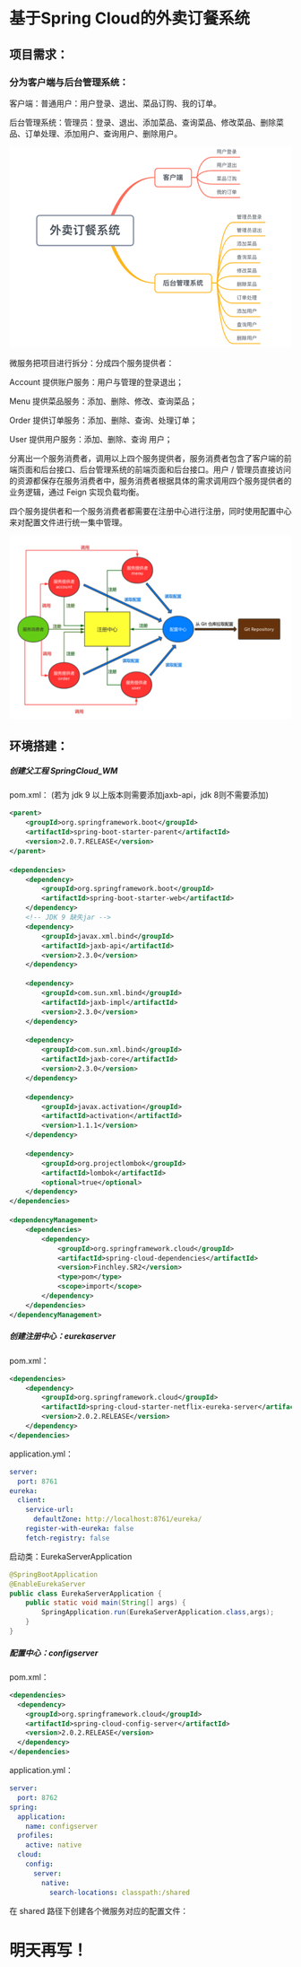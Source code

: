 # 基于Spring Cloud的外卖订餐系统

## 项目需求：

### 分为客户端与后台管理系统：

客户端：普通用户：用户登录、退出、菜品订购、我的订单。

后台管理系统：管理员：登录、退出、添加菜品、查询菜品、修改菜品、删除菜品、订单处理、添加用户、查询用户、删除用户。

![外卖图示](外卖订餐系统笔记.assets/image-20200324233145109.png)

微服务把项目进行拆分：分成四个服务提供者：

Account 提供账户服务：用户与管理的登录退出；

Menu 提供菜品服务：添加、删除、修改、查询菜品；

Order 提供订单服务：添加、删除、查询、处理订单；

User 提供用户服务：添加、删除、查询 用户；

分离出一个服务消费者，调用以上四个服务提供者，服务消费者包含了客户端的前端页面和后台接口、后台管理系统的前端页面和后台接口。用户 / 管理员直接访问的资源都保存在服务消费者中，服务消费者根据具体的需求调用四个服务提供者的业务逻辑，通过 Feign 实现负载均衡。

四个服务提供者和一个服务消费者都需要在注册中心进行注册，同时使用配置中心来对配置文件进行统一集中管理。

![服务示意图](外卖订餐系统笔记.assets/image-20200324234354432.png)

## 环境搭建：

##### 创建父工程	SpringCloud_WM

pom.xml：	(若为 jdk 9 以上版本则需要添加jaxb-api，jdk 8则不需要添加)

```xml
<parent>
    <groupId>org.springframework.boot</groupId>
    <artifactId>spring-boot-starter-parent</artifactId>
    <version>2.0.7.RELEASE</version>
</parent>

<dependencies>
    <dependency>
        <groupId>org.springframework.boot</groupId>
        <artifactId>spring-boot-starter-web</artifactId>
    </dependency>
    <!-- JDK 9 缺失jar -->
    <dependency>
        <groupId>javax.xml.bind</groupId>
        <artifactId>jaxb-api</artifactId>
        <version>2.3.0</version>
    </dependency>

    <dependency>
        <groupId>com.sun.xml.bind</groupId>
        <artifactId>jaxb-impl</artifactId>
        <version>2.3.0</version>
    </dependency>

    <dependency>
        <groupId>com.sun.xml.bind</groupId>
        <artifactId>jaxb-core</artifactId>
        <version>2.3.0</version>
    </dependency>

    <dependency>
        <groupId>javax.activation</groupId>
        <artifactId>activation</artifactId>
        <version>1.1.1</version>
    </dependency>

    <dependency>
        <groupId>org.projectlombok</groupId>
        <artifactId>lombok</artifactId>
        <optional>true</optional>
    </dependency>
</dependencies>

<dependencyManagement>
    <dependencies>
        <dependency>
            <groupId>org.springframework.cloud</groupId>
            <artifactId>spring-cloud-dependencies</artifactId>
            <version>Finchley.SR2</version>
            <type>pom</type>
            <scope>import</scope>
        </dependency>
    </dependencies>
</dependencyManagement>
```



##### 创建注册中心：eurekaserver

pom.xml：

```xml
<dependencies>
    <dependency>
        <groupId>org.springframework.cloud</groupId>
        <artifactId>spring-cloud-starter-netflix-eureka-server</artifactId>
        <version>2.0.2.RELEASE</version>
    </dependency>
</dependencies>
```

application.yml：

```yml
server:
  port: 8761
eureka:
  client:
    service-url:
      defaultZone: http://localhost:8761/eureka/
    register-with-eureka: false
    fetch-registry: false
```

启动类：EurekaServerApplication

```java
@SpringBootApplication
@EnableEurekaServer
public class EurekaServerApplication {
    public static void main(String[] args) {
        SpringApplication.run(EurekaServerApplication.class,args);
    }
}
```

##### 配置中心：configserver

pom.xml：

```xml
<dependencies>
  <dependency>
    <groupId>org.springframework.cloud</groupId>
    <artifactId>spring-cloud-config-server</artifactId>
    <version>2.0.2.RELEASE</version>
  </dependency>
</dependencies>
```

application.yml：

```yml
server:
  port: 8762
spring:
  application:
    name: configserver
  profiles:
    active: native
  cloud:
    config:
      server:
        native:
          search-locations: classpath:/shared
```

在 shared 路径下创建各个微服务对应的配置文件：

# 明天再写！